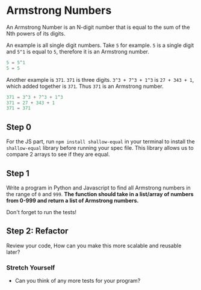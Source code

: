  # Armstrong Numbers

An Armstrong Number is an N-digit number that is equal to the sum of the Nth powers of its digits.

An example is all single digit numbers. Take `5` for example. `5` is a single digit and `5^1` is equal to `5`, therefore it is an Armstrong number.
```python
5 = 5^1
5 = 5
```
Another example is `371`. `371` is three digits. `3^3 + 7^3 + 1^3` is `27 + 343 + 1`, which added together is `371`. Thus `371` is an Armstrong number.

```javascript
371 = 3^3 + 7^3 + 1^3
371 = 27 + 343 + 1
371 = 371
```

## Step 0 
For the JS part, run `npm install shallow-equal` in your terminal to install the `shallow-equal` library before running your spec file. This library allows us to compare 2 arrays to see if they are equal.

## Step 1
Write a program in Python and Javascript to find all Armstrong numbers in the range of `0` and `999`. __The function should take in a list/array of numbers from 0-999 and return a list of Armstrong numbers.__

Don't forget to run the tests!

## Step 2: Refactor
Review your code, How can you make this more scalable and reusable later?

### Stretch Yourself
- Can you think of any more tests for your program?
